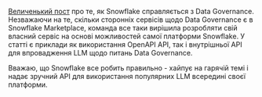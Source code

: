 [Величенький пост](https://medium.com/@ravikuma2003/re-imagine-data-governance-with-snowflake-horizon-and-powered-by-ai-9ac1ead51b6f) про те, як Snowflake справляється з Data Governance. Незважаючи на те, скільки сторонніх сервісів щодо Data Governance є в Snowflake Marketplace, команда все таки вирішила розробляти свій власний сервіс на основі можливостей самої платформи Snowflake. У статті є приклади як використання OpenAPI API, так і внутрішньої API для впровадження LLM щодо питань Data Governance. 

Вважаю, що Snowflake все робить правильно - хайпує на гарячій темі і надає зручний API для використання популярних LLM всередині своєї платформи.